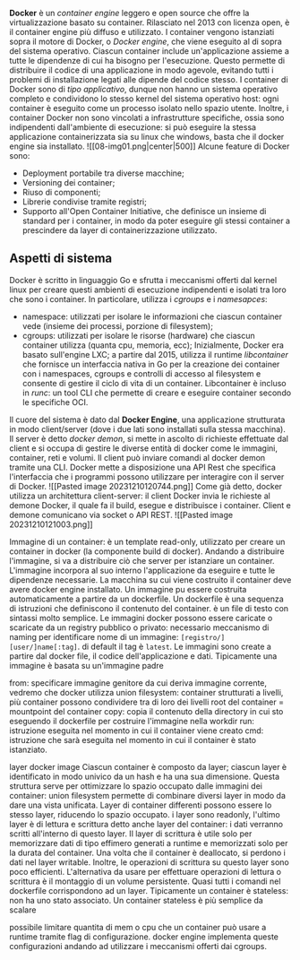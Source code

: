 **Docker** è un *container engine* leggero e open source che offre la virtualizzazione basato su container. Rilasciato nel 2013 con licenza open, è il container engine più diffuso e utilizzato.
I container vengono istanziati sopra il motore di Docker, o *Docker engine*, che viene eseguito al di sopra del sistema operativo.
Ciascun container include un'applicazione assieme a tutte le dipendenze di cui ha bisogno per l'esecuzione. Questo permette di distribuire il codice di una applicazione in modo agevole, evitando tutti i problemi di installazione legati alle dipende del codice stesso.
I container di Docker sono di *tipo applicativo*, dunque non hanno un sistema operativo completo e condividono lo stesso kernel del sistema operativo host: ogni container è eseguito come un processo isolato nello spazio utente.
Inoltre, i container Docker non sono vincolati a infrastrutture specifiche, ossia
sono indipendenti dall'ambiente di esecuzione: si può eseguire la stessa applicazione containerizzata sia su linux che windows, basta che il docker engine sia installato.
![[08-img01.png|center|500]]
Alcune feature di Docker sono:
- Deployment portabile tra diverse macchine;
- Versioning dei container;
- Riuso di componenti;
- Librerie condivise tramite registri;
- Supporto all'Open Container Initiative, che definisce un insieme di standard per i container, in modo da poter eseguire gli stessi container a prescindere da layer di containerizzazione utilizzato.
## Aspetti di sistema
Docker è scritto in linguaggio Go e sfrutta i meccanismi offerti dal kernel linux per creare questi ambienti di esecuzione indipendenti e isolati tra loro che sono i container. In particolare, utilizza i *cgroups* e i *namesapces*:
- namespace: utilizzati per isolare le informazioni che ciascun container vede (insieme dei processi, porzione di filesystem);
- cgroups: utilizzati per isolare le risorse (hardware) che ciascun container utilizza (quanta cpu, memoria, ecc);
Inizialmente, Docker era basato sull'engine LXC; a partire dal 2015, utilizza il runtime *libcontainer* che fornisce un interfaccia nativa in Go per la creazione dei container con i namespaces, cgroups e controlli di accesso al filesystem e consente di gestire il ciclo di vita di un container.
Libcontainer è incluso in *runc*: un tool CLI che permette di creare e eseguire container secondo le specifiche OCI.

Il cuore del sistema è dato dal **Docker Engine**, una applicazione strutturata in modo client/server (dove i due lati sono installati sulla stessa macchina).
Il server è detto *docker demon*, si mette in ascolto di richieste effettuate dal client e si occupa di gestire le diverse entità di docker come le immagini, container, reti e volumi. Il client può inviare comandi al docker demon tramite una CLI. Docker mette a disposizione una API Rest che specifica l'interfaccia che i programmi possono utilizzare per interagire con il server di Docker.
![[Pasted image 20231210120744.png]]
Come già detto, docker utilizza un architettura client-server: il client Docker invia le richieste al demone Docker, il quale fa il build, esegue e distribuisce i container. Client e demone comunicano via socket o API REST. 
![[Pasted image 20231210121003.png]]

Immagine di un container: è un template read-only, utilizzato per creare un container in docker (la componente build di docker). Andando a distribuire l'immagine, si va a distribuire ciò che server per istanziare un container. L'immagine incorpora al suo interno l'applicazione da eseguire e tutte le dipendenze necessarie. La macchina su cui viene costruito il container deve avere docker engine installato.
Un immagine pu essere costruita automaticamente a partire da un dockerfile.
Un dockerfile è una sequenza di istruzioni che definiscono il contenuto del container. è un file di testo con sintassi molto semplice.
Le immagini docker possono essere caricate o scaricate da un registry pubblico o privato: necessario meccanismo di naming per identificare nome di un immagine: `[registro/][user/]name[:tag]`. di default il tag è `latest`.
Le immagini sono create a partire dal docker file, il codice dell'applicazione e dati. Tipicamente una immagine è basata su un'immagine padre

from: specificare immagine genitore da cui deriva immagine corrente, vedremo che docker utilizza union filesystem: container strutturati a livelli, più container possono condividere tra di loro dei livelli
root del container = mountpoint del container
copy: copia il contenuto della directory in cui sto eseguendo il dockerfile per costruire l'immagine nella workdir
run: istruzione eseguita nel momento in cui il container viene creato
cmd: istruzione che sarà eseguita nel momento in cui il container è stato istanziato.

layer docker image
Ciascun container è composto da layer; ciascun layer è identificato in modo univico da un hash e ha una sua dimensione. Questa struttura serve per ottimizzare lo spazio occupato dalle immagini dei container: union filesystem permette di combinare diversi layer in modo da dare una vista unificata. Layer di container differenti possono essere lo stesso layer, riducendo  lo spazio occupato.
i layer sono readonly, l'ultimo layer è di lettura e scrittura detto anche layer del container: i dati verranno scritti all'interno di questo layer.
Il layer di scrittura è utile solo per memorizzare dati di tipo effimero generati a runtime e memorizzati solo per la durata del container. Una volta che il container è deallocato, si perdono i dati nel layer writable. Inoltre, le operazioni di scrittura su questo layer sono poco efficienti. L'alternativa da usare per effettuare operazioni di lettura o scrittura è il montaggio di un volume persistente.
Quasi tutti i comandi nel dockerfile corrispondono ad un layer.
Tipicamente un container è stateless: non ha uno stato associato. Un container stateless è più semplice da scalare

possibile limitare quantita di mem o cpu che un container può usare a runtime tramite flag di configurazione. docker engine implementa queste configurazioni andando ad utilizzare i meccanismi offerti dai cgroups.